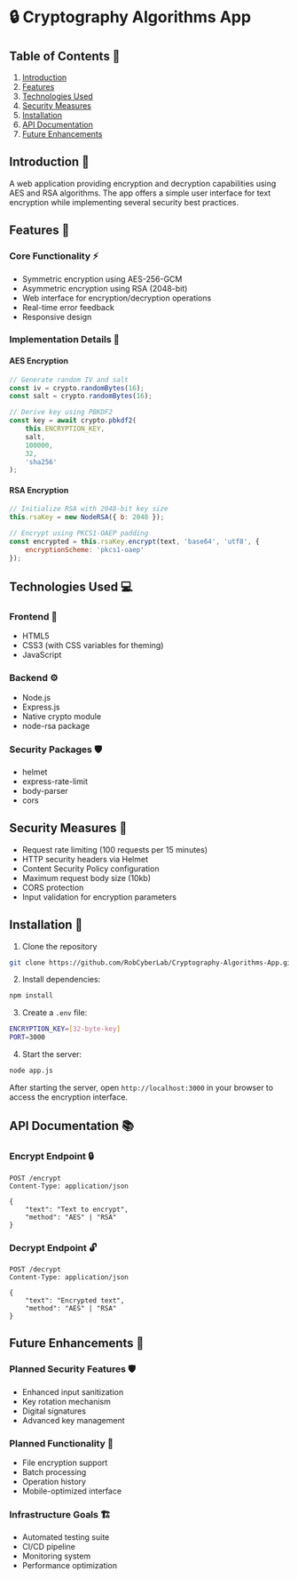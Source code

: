 # 🔒 Cryptography Algorithms App

## Table of Contents 📑
1. [Introduction](#introduction-)
2. [Features](#features-)
3. [Technologies Used](#technologies-used-)
4. [Security Measures](#security-measures-)
5. [Installation](#installation-)
6. [API Documentation](#api-documentation-)
7. [Future Enhancements](#future-enhancements-)

## Introduction 📘
A web application providing encryption and decryption capabilities using AES and RSA algorithms. The app offers a simple user interface for text encryption while implementing several security best practices.

## Features 🌟

### Core Functionality ⚡
- Symmetric encryption using AES-256-GCM
- Asymmetric encryption using RSA (2048-bit)
- Web interface for encryption/decryption operations
- Real-time error feedback
- Responsive design

### Implementation Details 🔧
#### AES Encryption
```javascript
// Generate random IV and salt
const iv = crypto.randomBytes(16);
const salt = crypto.randomBytes(16);

// Derive key using PBKDF2
const key = await crypto.pbkdf2(
    this.ENCRYPTION_KEY,
    salt,
    100000,
    32,
    'sha256'
);
```

#### RSA Encryption
```javascript
// Initialize RSA with 2048-bit key size
this.rsaKey = new NodeRSA({ b: 2048 });

// Encrypt using PKCS1-OAEP padding
const encrypted = this.rsaKey.encrypt(text, 'base64', 'utf8', {
    encryptionScheme: 'pkcs1-oaep'
});
```

## Technologies Used 💻

### Frontend 🎨
- HTML5
- CSS3 (with CSS variables for theming)
- JavaScript

### Backend ⚙️
- Node.js
- Express.js
- Native crypto module
- node-rsa package

### Security Packages 🛡️
- helmet
- express-rate-limit
- body-parser
- cors

## Security Measures 🔐
- Request rate limiting (100 requests per 15 minutes)
- HTTP security headers via Helmet
- Content Security Policy configuration
- Maximum request body size (10kb)
- CORS protection
- Input validation for encryption parameters

## Installation 🚀

1. Clone the repository
```bash
git clone https://github.com/RobCyberLab/Cryptography-Algorithms-App.git
```

2. Install dependencies:
```bash
npm install
```

3. Create a `.env` file:
```bash
ENCRYPTION_KEY=[32-byte-key]
PORT=3000
```

4. Start the server:
```bash
node app.js
```
After starting the server, open `http://localhost:3000` in your browser to access the encryption interface.


## API Documentation 📚

### Encrypt Endpoint 🔒
```
POST /encrypt
Content-Type: application/json

{
    "text": "Text to encrypt",
    "method": "AES" | "RSA"
}
```

### Decrypt Endpoint 🔓
```
POST /decrypt
Content-Type: application/json

{
    "text": "Encrypted text",
    "method": "AES" | "RSA"
}
```

## Future Enhancements 🚀

### Planned Security Features 🛡️
- Enhanced input sanitization
- Key rotation mechanism
- Digital signatures
- Advanced key management

### Planned Functionality 💫
- File encryption support
- Batch processing
- Operation history
- Mobile-optimized interface

### Infrastructure Goals 🏗️
- Automated testing suite
- CI/CD pipeline
- Monitoring system
- Performance optimization

